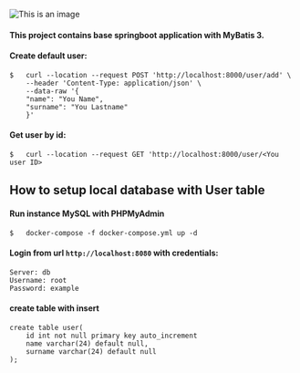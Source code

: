 ![This is an image](https://mybatis.org/images/mybatis-logo.png)


#### This project contains base springboot application with MyBatis 3.


#### Create default user:
```
$   curl --location --request POST 'http://localhost:8000/user/add' \
    --header 'Content-Type: application/json' \
    --data-raw '{
    "name": "You Name",
    "surname": "You Lastname"
    }'
```

####  Get user by id:
```
$   curl --location --request GET 'http://localhost:8000/user/<You user ID>
```

## How to setup local database with User table

#### Run instance MySQL with PHPMyAdmin
```
$   docker-compose -f docker-compose.yml up -d
```


#### Login from url `http://localhost:8080` with credentials:

```
Server: db
Username: root
Password: example
```

#### create table with insert
```
create table user(
    id int not null primary key auto_increment
    name varchar(24) default null,
    surname varchar(24) default null
);
```

